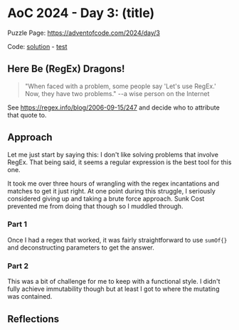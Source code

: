 # AoC 2024 - Day 3: (title)

Puzzle Page: https://adventofcode.com/2024/day/3

Code: [solution](Day03.kt) - [test](../../../../../../test/kotlin/lacar/junilu/aoc2024/day03/Day03Test.kt)

## Here Be (RegEx) Dragons!

> "When faced with a problem, some people say 'Let's use RegEx.' Now, they have two problems." --a wise person on the Internet

See https://regex.info/blog/2006-09-15/247 and decide who to attribute that quote to.

## Approach

Let me just start by saying this: I don't like solving problems that involve RegEx. That being said, it seems a regular expression is the best tool for this one. 

It took me over three hours of wrangling with the regex incantations and matches to get it just right. At one point during this struggle, I seriously considered giving up and taking a brute force approach. Sunk Cost prevented me from doing that though so I muddled through.

### Part 1

Once I had a regex that worked, it was fairly straightforward to use `sumOf{}` and deconstructing parameters to get the answer.

### Part 2

This was a bit of challenge for me to keep with a functional style. I didn't fully achieve immutability though but at least I got to where the mutating was contained.

## Reflections


